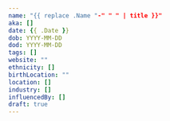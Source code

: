 ```yaml
---
name: "{{ replace .Name "-" " " | title }}"
aka: []
date: {{ .Date }}
dob: YYYY-MM-DD
dod: YYYY-MM-DD
tags: []
website: ""
ethnicity: []
birthLocation: ""
location: []
industry: []
influencedBy: []
draft: true
---
```




